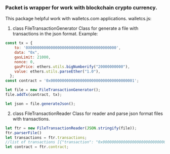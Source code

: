 ### Packet is wrapper for work with blockchain crypto currency. ###
This package helpful work with walletcs.com applications.
walletcs.js:

1. class FileTransactionGenerator
Class for generate a file with transactions in the json format.
Example:
```javascript
const tx = {
    to: '0X00000000000000000000000000000000000000',
    data: "0x",
    gasLimit: 21000,
    nonce: 0,
    gasPrice: ethers.utils.bigNumberify("20000000000"),
    value: ethers.utils.parseEther("1.0"),
  };
const contract = '0x0000000000000000000000000000000000001';

let file = new FileTransactionGenerator();
file.addTx(contract, tx);

let json = file.generateJson();

```

2. class FileTransactionReader
Class for reader and parse json format files with transactions.
```javascript
let ftr = new FileTransactionReader(JSON.stringify(file));
ftr.parserFile()
let transactions = ftr.transactions;
//list of transactions [{"transaction": "0x000000000000000000000000000000000000000000000000fffffffffffffffffffffffff"}]
let contract = ftr.contract;
```
